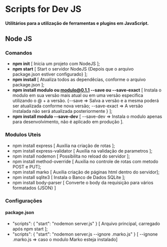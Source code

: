 # Scripts for Dev JS

#### Utilitários para a utilização de ferramentas e plugins em JavaScript.

## Node JS
### Comandos

- **npm init** [ Inicia um projeto com NodeJS ];
- **npm start** [ Start o servidor NodeJS {Depois que o arquivo package.json estiver configurado} ];
- **npm install** [ Atualiza todos as dependêcias, conforme o arquivo package.json ];
- **npm install modulo ou modulo@0.1.1 --save ou --save-exact** [ Instala o modulo em sua versão mais atual ou em uma versão especifica utilizando o @ + a versão. {--save => Salva a versão e a mesma poderá ser atualizada conforme nova versão; --save-exact => A versão instalada não será atualizada posteriormente } ];
- **npm install modulo --save-dev** [ --save-dev => Instala o modulo apenas para desenvolvimento, não é aplicado em produção ].

### Modulos Uteis

- npm install express [ Auxilia na criação de rotas ];
- npm install express-validator [ Auxilia na validação de parametros ];
- npm install nodemon [ Possibilita no reload do servidor ];
- npm install method-override [ Auxilia no controle de rotas com metodo POST e PUT];
- npm install marko [ Auxilia criação de páginas html dentro do servidor];
- npm install sqlite3 [ Instala o Banco de Dados SQLite ];
- npm install body-parser [ Converte o body da requisição para vários formatados {JSON} ]

### Configurações

#### package.json

- "scripts": { "start": "nodemon server.js" } [ Arquivo principal, carregado após npm start ];
- "scripts": { "start": "nodemon server.js --ignore .marko.js" } [ --ignone .marko.js => caso o modulo Marko esteja instalado]